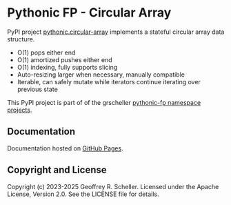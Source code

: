 # Pythonic FP - Circular Array

PyPI project
[pythonic.circular-array](https://pypi.org/project/pythonic-fp.circulararray/)
implements a stateful circular array data structure.

- O(1) pops either end
- O(1) amortized pushes either end
- O(1) indexing, fully supports slicing
- Auto-resizing larger when necessary, manually compatible
- Iterable, can safely mutate while iterators continue iterating over previous state

This PyPI project is part of of the grscheller
[pythonic-fp namespace projects](https://grscheller.github.io/pythonic-fp/).

## Documentation

Documentation hosted on
[GitHub Pages](https://grscheller.github.io/pythonic-fp-circulararray/html).

## Copyright and License

Copyright (c) 2023-2025 Geoffrey R. Scheller. Licensed under the Apache
License, Version 2.0. See the LICENSE file for details.
